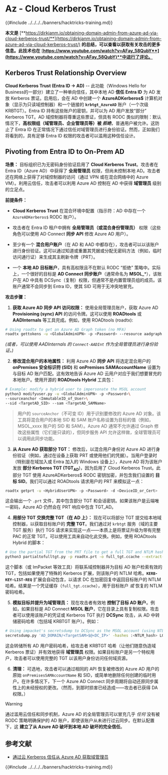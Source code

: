 # Az - Cloud Kerberos Trust

{{#include ../../../../banners/hacktricks-training.md}}

**本文是** [**https://dirkjanm.io/obtaining-domain-admin-from-azure-ad-via-cloud-kerberos-trust/**](https://dirkjanm.io/obtaining-domain-admin-from-azure-ad-via-cloud-kerberos-trust/) **的总结，可以查看以获取有关攻击的更多信息。此技术也在** [**https://www.youtube.com/watch?v=AFay_58QubY**](https://www.youtube.com/watch?v=AFay_58QubY)**中进行了评论。**

## Kerberos Trust Relationship Overview

**Cloud Kerberos Trust (Entra ID -> AD)** -- 此功能（Windows Hello for Business的一部分）建立了一种单向信任，其中本地 AD **信任 Entra ID** 为 AD 发放 Kerberos 票证。启用后，会在 AD 中创建一个 **AzureADKerberos$** 计算机对象（显示为只读域控制器）和一个链接的 **`krbtgt_AzureAD`** 账户（一个次级 KRBTGT）。Entra ID 持有这些账户的密钥，并可以为 AD 用户发放“部分” Kerberos TGT。AD 域控制器将尊重这些票证，但具有 RODC 类似的限制：默认情况下，**高权限组（域管理员、企业管理员等）被 *拒绝***，普通用户被允许。这防止了 Entra ID 在正常情况下通过信任对域管理员进行身份验证。然而，正如我们将看到的，具有足够 Entra ID 权限的攻击者可以滥用这种信任设计。

## Pivoting from Entra ID to On-Prem AD

**场景：** 目标组织已为无密码身份验证启用了 **Cloud Kerberos Trust**。攻击者在 Entra ID（Azure AD）中获得了 **全局管理员** 权限，但尚未控制本地 AD。攻击者还在网络上获得了对域控制器的访问（通过 VPN 或在混合网络中的 Azure VM）。利用云信任，攻击者可以利用 Azure AD 控制在 AD 中获得 **域管理员** 级别的立足点。

**前提条件：**

-   **Cloud Kerberos Trust** 在混合环境中配置（指示符：AD 中存在一个 `AzureADKerberos$` RODC 账户）。

-   攻击者在 Entra ID 租户中拥有 **全局管理员（或混合身份管理员）** 权限（这些角色可以使用 AD Connect **同步 API** 修改 Azure AD 用户）。

-   至少有一个 **混合用户账户**（在 AD 和 AAD 中都存在），攻击者可以以该账户进行身份验证。这可以通过知道或重置其凭据或分配无密码方法（例如，临时访问通行证）来生成其主刷新令牌（PRT）。

-   一个 **本地 AD 目标账户**，具有高权限且不在默认 RODC “拒绝” 策略中。实际上，一个很好的目标是 **AD Connect 同步账户**（通常命名为 **MSOL_***），该账户在 AD 中具有 DCSync（复制）权限，但通常不是内置管理员组的成员。该账户通常不会同步到 Entra ID，使其 SID 可用于无冲突地冒充。

**攻击步骤：**

1.  **获取 Azure AD 同步 API 访问权限：** 使用全局管理员账户，获取 Azure AD **Provisioning (sync) API** 的访问令牌。这可以使用 **ROADtools** 或 **AADInternals** 等工具完成。例如，使用 ROADtools (roadtx):
```bash
# Using roadtx to get an Azure AD Graph token (no MFA)
roadtx gettokens -u <GlobalAdminUPN> -p <Password> --resource aadgraph
```
*(或者，可以使用 AADInternals 的 `Connect-AADInt` 作为全局管理员进行身份验证。)*

2.  **修改混合用户的本地属性：** 利用 Azure AD **同步 API** 将选定混合用户的 **onPremises 安全标识符 (SID)** 和 **onPremises SAMAccountName** 设置为与目标 AD 账户匹配。这有效地告诉 Azure AD 云用户对应于我们想要冒充的本地账户。使用开源的 **ROADtools Hybrid** 工具包：
```bash
# Example: modify a hybrid user to impersonate the MSOL account
python3 modifyuser.py -u <GlobalAdminUPN> -p <Password>\
--sourceanchor <ImmutableID_of_User>\
--sid <TargetAD_SID> --sam <TargetAD_SAMName>
```
> 用户的 `sourceAnchor`（不可变 ID）用于识别要修改的 Azure AD 对象。该工具将混合用户的本地 SID 和 SAM 账户名称设置为目标的值（例如，MSOL_xxxx 账户的 SID 和 SAM）。Azure AD 通常不允许通过 Graph 修改这些属性（它们是只读的），但同步服务 API 允许这样做，全球管理员可以调用此同步功能。

3.  **从 Azure AD 获取部分 TGT：** 修改后，以混合用户身份对 Azure AD 进行身份验证（例如，通过在设备上获取 PRT 或使用他们的凭据）。当用户登录时（特别是在域加入或 Entra 加入的 Windows 设备上），Azure AD 将为该账户发放 **部分 Kerberos TGT (TGT**<sub>**AD**</sub>)，因为启用了 Cloud Kerberos Trust。此部分 TGT 使用 AzureADKerberos$ RODC 密钥加密，并包含我们设置的 **目标 SID**。我们可以通过 ROADtools 请求用户的 PRT 来模拟这一点：
```bash
roadtx getprt -u <HybridUserUPN> -p <Password> -d <DeviceID_or_Cert>
```
这会输出一个 `.prt` 文件，其中包含部分 TGT 和会话密钥。如果该账户是云端唯一密码，Azure AD 仍然会在 PRT 响应中包含 TGT_AD。

4.  **用部分 TGT 交换完整 TGT（在 AD 上）：** 现在可以将部分 TGT 提交给本地域控制器，以获取目标账户的 **完整 TGT**。我们通过对 `krbtgt` 服务（域的主要 TGT 服务）执行 TGS 请求来实现这一点——本质上是将票证升级为带有完整 PAC 的正常 TGT。可以使用工具来自动化此交换。例如，使用 ROADtools Hybrid 的脚本：
```bash
# Use the partial TGT from the PRT file to get a full TGT and NTLM hash
python3 partialtofulltgt.py -p roadtx.prt -o full_tgt.ccache --extract-hash
```
这个脚本（或 ImPacket 等效工具）将联系域控制器并为目标 AD 账户检索有效的 TGT，包括如果使用了特殊的 Kerberos 扩展，则该账户的 NTLM 哈希。**`KERB-KEY-LIST-REQ`** 扩展会自动包含，以请求 DC 在加密回复中返回目标账户的 NTLM 哈希。结果是一个凭证缓存（`full_tgt.ccache`），用于目标账户 *或* 恢复的 NTLM 密码哈希。

5.  **模拟目标并提升为域管理员：** 现在攻击者有效地 **控制了目标 AD 账户**。例如，如果目标是 AD Connect **MSOL 账户**，它在目录上具有复制权限。攻击者可以使用该账户的凭证或 Kerberos TGT 执行 **DCSync** 攻击，从 AD 中转储密码哈希（包括域 KRBTGT 账户）。例如：
```bash
# Using impacket's secretsdump to DCSync as the MSOL account (using NTLM hash)
secretsdump.py 'AD_DOMAIN/<TargetSAM>$@<DC_IP>' -hashes :<NTLM_hash> LOCAL
```
这会转储所有 AD 用户密码哈希，给攻击者 KRBTGT 哈希（让他们随意伪造域 Kerberos 票证）并有效地获得 **域管理员** 权限。如果目标账户是另一个特权用户，攻击者可以使用完整的 TGT 以该用户身份访问任何域资源。

6.  **清理：** 可选地，攻击者可以通过相同的 API 恢复被修改的 Azure AD 用户的原始 `onPremisesSAMAccountName` 和 SID，或简单地删除任何创建的临时用户。在许多情况下，下一个 Azure AD Connect 同步周期将自动还原同步属性上的未经授权的更改。（然而，到那时损害已经造成——攻击者已获得 DA 权限。）

> [!WARNING]
> 通过滥用云信任和同步机制，Azure AD 的全局管理员可以冒充几乎 *任何* 没有被 RODC 策略明确保护的 AD 账户，即使该账户从未进行过云同步。在默认配置下，这 **建立了从 Azure AD 破坏到本地 AD 破坏的完全信任**。

## 参考文献

- [通过云 Kerberos 信任从 Azure AD 获取域管理员](https://dirkjanm.io/obtaining-domain-admin-from-azure-ad-via-cloud-kerberos-trust/)

{{#include ../../../../banners/hacktricks-training.md}}
